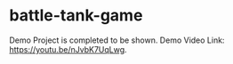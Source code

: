 # battle-tank-game
Demo Project is completed to be shown.
Demo Video Link: https://youtu.be/nJvbK7UqLwg.
